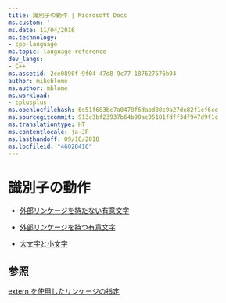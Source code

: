 ```yaml
---
title: 識別子の動作 | Microsoft Docs
ms.custom: ''
ms.date: 11/04/2016
ms.technology:
- cpp-language
ms.topic: language-reference
dev_langs:
- C++
ms.assetid: 2ce0890f-9f04-47d8-9c77-187627576b94
author: mikeblome
ms.author: mblome
ms.workload:
- cplusplus
ms.openlocfilehash: 6c51f683bc7a0478f6dabd88c9a27de82f1cf6ce
ms.sourcegitcommit: 913c3bf23937b64b90ac05181fdff3df947d9f1c
ms.translationtype: HT
ms.contentlocale: ja-JP
ms.lasthandoff: 09/18/2018
ms.locfileid: "46028416"
---
```

# <a name="behavior-of-identifiers"></a>識別子の動作

- [外部リンケージを持たない有意文字](../c-language/significant-characters-without-external-linkage.md)

- [外部リンケージを持つ有意文字](../c-language/significant-characters-with-external-linkage.md)

- [大文字と小文字](../c-language/uppercase-and-lowercase.md)

## <a name="see-also"></a>参照

[extern を使用したリンケージの指定](../cpp/using-extern-to-specify-linkage.md)